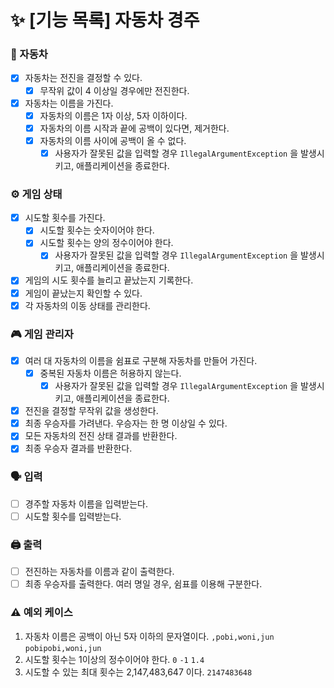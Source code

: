# ✨ [기능 목록] 자동차 경주

### 🚗 자동차

- [x] 자동차는 전진을 결정할 수 있다.
    - [x] 무작위 값이 4 이상일 경우에만 전진한다.
- [x] 자동차는 이름을 가진다.
    - [x] 자동차의 이름은 1자 이상, 5자 이하이다.
    - [x] 자동차의 이름 시작과 끝에 공백이 있다면, 제거한다.
    - [x] 자동차의 이름 사이에 공백이 올 수 없다.
        - [x] 사용자가 잘못된 값을 입력할 경우 `IllegalArgumentException` 을 발생시키고, 애플리케이션을 종료한다.

### ⚙️ 게임 상태

- [x] 시도할 횟수를 가진다.
    - [x] 시도할 횟수는 숫자이어야 한다.
    - [x] 시도할 횟수는 양의 정수이어야 한다.
        - [x] 사용자가 잘못된 값을 입력할 경우 `IllegalArgumentException` 을 발생시키고, 애플리케이션을 종료한다.
- [x] 게임의 시도 횟수를 늘리고 끝났는지 기록한다.
- [x] 게임이 끝났는지 확인할 수 있다.
- [x] 각 자동차의 이동 상태를 관리한다.

### 🎮 게임 관리자

- [x] 여러 대 자동차의 이름을 쉼표로 구분해 자동차를 만들어 가진다.
    - [x] 중복된 자동차 이름은 허용하지 않는다.
        - [x] 사용자가 잘못된 값을 입력할 경우 `IllegalArgumentException` 을 발생시키고, 애플리케이션을 종료한다.
- [x] 전진을 결정할 무작위 값을 생성한다.
- [x] 최종 우승자를 가려낸다. 우승자는 한 명 이상일 수 있다.
- [x] 모든 자동차의 전진 상태 결과를 반환한다.
- [x] 최종 우승자 결과를 반환한다.

### 🗣️ 입력

- [ ] 경주할 자동차 이름을 입력받는다.
- [ ] 시도할 횟수를 입력받는다.

### 🖨 출력

- [ ] 전진하는 자동차를 이름과 같이 출력한다.
- [ ] 최종 우승자를 출력한다. 여러 명일 경우, 쉼표를 이용해 구분한다.

### ⚠️ 예외 케이스

1. 자동차 이름은 공백이 아닌 5자 이하의 문자열이다.
   `,pobi,woni,jun`
   `pobipobi,woni,jun`
2. 시도할 횟수는 1이상의 정수이어야 한다.
   `0`
   `-1`
   `1.4`
3. 시도할 수 있는 최대 횟수는 2,147,483,647 이다.
   `2147483648`